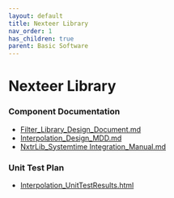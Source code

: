 ```yaml
---
layout: default
title: Nexteer Library
nav_order: 1
has_children: true
parent: Basic Software
---
```

# Nexteer Library
### Component Documentation

- [Filter_Library_Design_Document.md](doc/Filter_Library_Design_Document.md)
- [Interpolation_Design_MDD.md](doc/Interpolation_Design_MDD.md)
- [NxtrLib_Systemtime Integration_Manual.md](doc/NxtrLib_Systemtime%20Integration_Manual.md)

### Unit Test Plan

- [Interpolation_UnitTestResults.html](utp/Tessy/report/Interpolation_UnitTestResults.html)


